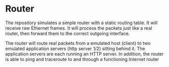 # Router
The repository simulates a simple router with a static routing table. It will receive raw Ethernet frames. It will process the packets just like a real router, then forward them to the correct outgoing interface. 

The router will route real packets from a emulated host (client) to two emulated application servers (http server 1/2) sitting behind it. The application servers are each running an HTTP server. In addition, the router is able to ping and traceroute to and through a functioning Internet router
